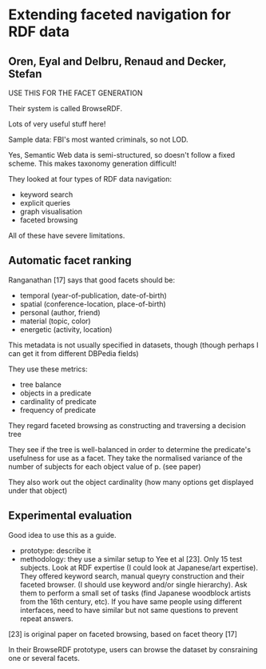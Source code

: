 # Extending faceted navigation for RDF data
## Oren, Eyal and Delbru, Renaud and Decker, Stefan

USE THIS FOR THE FACET GENERATION

Their system is called BrowseRDF.

Lots of very useful stuff here!
        
Sample data: FBI's most wanted criminals, so not LOD.
        
Yes, Semantic Web data is semi-structured, so doesn't follow a fixed scheme. This makes taxonomy generation difficult!
        
They looked at four types of RDF data navigation:
- keyword search
- explicit queries
- graph visualisation
- faceted browsing
        
All of these have severe limitations.

## Automatic facet ranking
Ranganathan [17] says that good facets should be:
- temporal (year-of-publication, date-of-birth)
- spatial (conference-location, place-of-birth)
- personal (author, friend)
- material (topic, color)
- energetic (activity, location)

This metadata is not usually specified in datasets, though (though perhaps I can get it from different DBPedia fields)

They use these metrics:
- tree balance
- objects in a predicate
- cardinality of predicate
- frequency of predicate

They regard faceted browsing as constructing and traversing a decision tree

They see if the tree is well-balanced in order to determine the predicate's usefulness for use as a facet. They take the normalised variance of the number of subjects for each object value of p. (see paper)

They also work out the object cardinality (how many options get displayed under that object)

## Experimental evaluation
Good idea to use this as a guide.
- prototype: describe it
- methodology: they use a similar setup to Yee et al [23]. Only 15 test subjects. Look at RDF expertise (I could look at Japanese/art expertise). They offered keyword search, manual queyry construction and their faceted browser. (I should use keyword and/or single hierarchy). Ask them to perform a small set of tasks (find Japanese woodblock artists from the 16th century, etc). If you have same people using different interfaces, need to have similar but not same questions to prevent repeat answers.
        
[23] is original paper on faceted browsing, based on facet theory [17]
        
In their BrowseRDF prototype, users can browse the dataset by consraining one or several facets.
        
      
